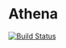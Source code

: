 # Athena
[![Build Status](https://travis-ci.org/Antidote/Athena.svg?branch=master)](https://travis-ci.org/Antidote/Athena)
